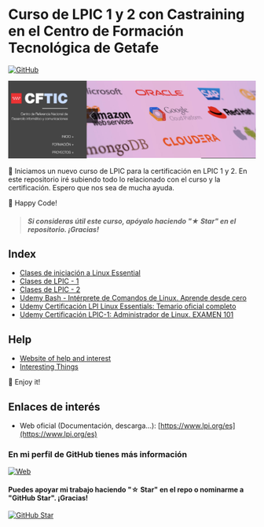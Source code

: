 # Curso de LPIC 1 y 2 con Castraining en el Centro de Formación Tecnológica de Getafe
[![GitHub](https://img.shields.io/badge/CFTIC-Web-blue?style=for-the-badge&logo=github&logoColor=white&labelColor=101010)](https://cftic.centrosdeformacion.empleo.madrid.org/)

![](Alumnos/header.png)

📲 Iniciamos un nuevo curso de LPIC para la certificación en LPIC 1 y 2. En este repositorio iré subiendo todo lo relacionado con el curso y la certificación. Espero que nos sea de mucha ayuda.

🚀 Happy Code!
> ##### Si consideras útil este curso, apóyalo haciendo "★ Star" en el repositorio. ¡Gracias!

## Index
- [Clases de iniciación a Linux Essential](Paginas/basic.md)
- [Clases de LPIC - 1](Paginas/lpic1.md)
- [Clases de LPIC - 2](Paginas/lpic2.md)
- [Udemy Bash - Intérprete de Comandos de Linux. Aprende desde cero](Paginas/udemyBase.md)
- [Udemy Certificación LPI Linux Essentials: Temario oficial completo](Paginas/udemyEssential.md)
- [Udemy Certificación LPIC-1: Administrador de Linux. EXAMEN 101](Paginas/udemylpic-1.md)

## Help
- [Website of help and interest](Paginas/help.md)
- [Interesting Things](Paginas/interesting.md)

🤩 Enjoy it!
## Enlaces de interés
* Web oficial (Documentación, descarga...): [https://www.lpi.org/es](https://www.lpi.org/es)

### En mi perfil de GitHub tienes más información

[![Web](https://img.shields.io/badge/GitHub-zhimbaya-14a1f0?style=for-the-badge&logo=github&logoColor=white&labelColor=101010)](https://github.com/zhimbaya)

#### Puedes apoyar mi trabajo haciendo "☆ Star" en el repo o nominarme a "GitHub Star". ¡Gracias!

[![GitHub Star](https://img.shields.io/badge/GitHub-Nominar_a_star-yellow?style=for-the-badge&logo=github&logoColor=white&labelColor=101010)](https://stars.github.com/nominate/)

